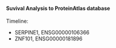 #### Suvival Analysis to ProteinAtlas database

Timeline: 

* SERPINE1, ENSG00000106366 
* ZNF101, ENSG00000181896
